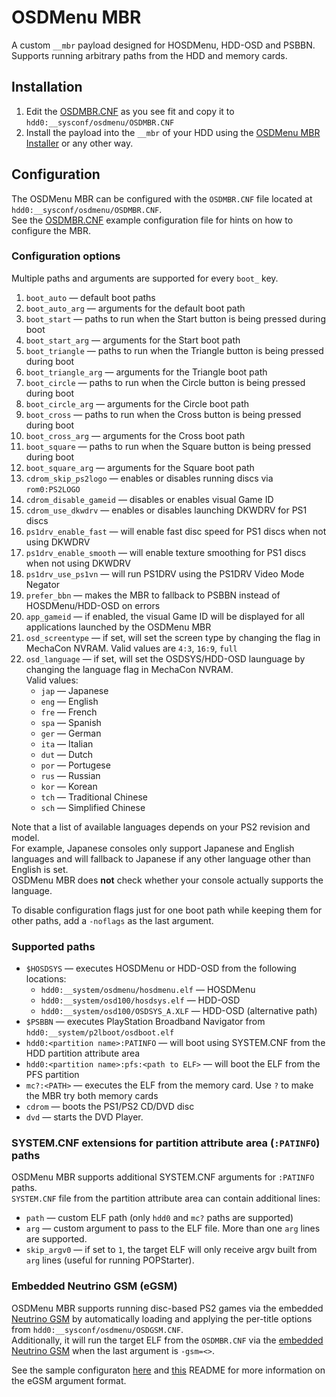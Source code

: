 # OSDMenu MBR

A custom `__mbr` payload designed for HOSDMenu, HDD-OSD and PSBBN.  
Supports running arbitrary paths from the HDD and memory cards.  

## Installation

1. Edit the [OSDMBR.CNF](../examples/OSDMBR.CNF) as you see fit and copy it to `hdd0:__sysconf/osdmenu/OSDMBR.CNF`
2. Install the payload into the `__mbr` of your HDD using the [OSDMenu MBR Installer](../utils/installer/README.md) or any other way.

## Configuration

The OSDMenu MBR can be configured with the `OSDMBR.CNF` file located at `hdd0:__sysconf/osdmenu/OSDMBR.CNF`.  
See the [OSDMBR.CNF](../examples/OSDMBR.CNF) example configuration file for hints on how to configure the MBR.

### Configuration options

Multiple paths and arguments are supported for every `boot_` key.

1. `boot_auto` — default boot paths
2. `boot_auto_arg` — arguments for the default boot path
3. `boot_start` — paths to run when the Start button is being pressed during boot
4. `boot_start_arg` — arguments for the Start boot path
5. `boot_triangle` — paths to run when the Triangle button is being pressed during boot
6. `boot_triangle_arg` — arguments for the Triangle boot path
7. `boot_circle` — paths to run when the Circle button is being pressed during boot
8. `boot_circle_arg` — arguments for the Circle boot path
9. `boot_cross` — paths to run when the Cross button is being pressed during boot
10. `boot_cross_arg` — arguments for the Cross boot path
11. `boot_square` — paths to run when the Square button is being pressed during boot
12. `boot_square_arg` — arguments for the Square boot path
13. `cdrom_skip_ps2logo` — enables or disables running discs via `rom0:PS2LOGO`
14. `cdrom_disable_gameid` — disables or enables visual Game ID
15. `cdrom_use_dkwdrv` — enables or disables launching DKWDRV for PS1 discs
16. `ps1drv_enable_fast` — will enable fast disc speed for PS1 discs when not using DKWDRV
17. `ps1drv_enable_smooth` — will enable texture smoothing for PS1 discs when not using DKWDRV
18. `ps1drv_use_ps1vn` — will run PS1DRV using the PS1DRV Video Mode Negator
19. `prefer_bbn` — makes the MBR to fallback to PSBBN instead of HOSDMenu/HDD-OSD on errors
20. `app_gameid` — if enabled, the visual Game ID will be displayed for all applications launched by the OSDMenu MBR
21. `osd_screentype` — if set, will set the screen type by changing the flag in MechaCon NVRAM. Valid values are `4:3`, `16:9`, `full`
22. `osd_language` — if set, will set the OSDSYS/HDD-OSD launguage by changing the language flag in MechaCon NVRAM.  
  Valid values:
    - `jap` — Japanese
    - `eng` — English
    - `fre` — French
    - `spa` — Spanish
    - `ger` — German
    - `ita` — Italian
    - `dut` — Dutch
    - `por` — Portugese
    - `rus` — Russian
    - `kor` — Korean
    - `tch` — Traditional Chinese
    - `sch` — Simplified Chinese  

   Note that a list of available languages depends on your PS2 revision and model.  
   For example, Japanese consoles only support Japanese and English languages and will fallback to Japanese if any other language other than English is set.  
   OSDMenu MBR does **not** check whether your console actually supports the language.  

To disable configuration flags just for one boot path while keeping them for other paths, add a `-noflags` as the last argument.

### Supported paths

- `$HOSDSYS` — executes HOSDMenu or HDD-OSD from the following locations:
   - `hdd0:__system/osdmenu/hosdmenu.elf` — HOSDMenu
   - `hdd0:__system/osd100/hosdsys.elf` — HDD-OSD
   - `hdd0:__system/osd100/OSDSYS_A.XLF` — HDD-OSD (alternative path)
- `$PSBBN` — executes PlayStation Broadband Navigator from `hdd0:__system/p2lboot/osdboot.elf`
- `hdd0:<partition name>:PATINFO` — will boot using SYSTEM.CNF from the HDD partition attribute area
- `hdd0:<partition name>:pfs:<path to ELF>` — will boot the ELF from the PFS partition
- `mc?:<PATH>` — executes the ELF from the memory card. Use `?` to make the MBR try both memory cards
- `cdrom` — boots the PS1/PS2 CD/DVD disc
- `dvd` — starts the DVD Player.

### SYSTEM.CNF extensions for partition attribute area (`:PATINFO`) paths

OSDMenu MBR supports additional SYSTEM.CNF arguments for `:PATINFO` paths.  
`SYSTEM.CNF` file from the partition attribute area can contain additional lines:
- `path` — custom ELF path (only `hdd0` and `mc?` paths are supported) 
- `arg` — custom argument to pass to the ELF file. More than one `arg` lines are supported.
- `skip_argv0` — if set to `1`, the target ELF will only receive argv built from `arg` lines (useful for running POPStarter).

### Embedded Neutrino GSM (eGSM)

OSDMenu MBR supports running disc-based PS2 games via the embedded [Neutrino GSM](../utils/egsm/) by automatically loading and applying the per-title options from `hdd0:__sysconf/osdmenu/OSDGSM.CNF`.  
Additionally, it will run the target ELF from the `OSDMBR.CNF` via the [embedded Neutrino GSM](utils/egsm/) when the last argument is `-gsm=<>`.

See the sample configuraton [here](../examples/OSDGSM.CNF) and [this](../utils/loader/README.md#egsm) README for more information on the eGSM argument format.

